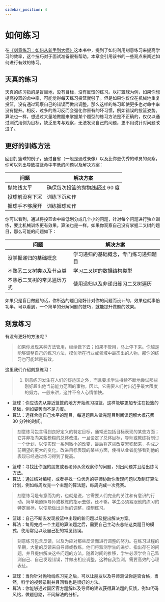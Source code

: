 ```yaml
---
sidebar_position: 4
---
```


# 如何练习

在[《刻意练习：如何从新手到大师》](https://www.amazon.cn/dp/B01M6ZBZY3)这本书中，提到了如何利用刻意练习来提高学习的效率，这个技巧对于面试准备很有帮助，本章会引用该书的一些观点来阐述如何进行有效的练习。

## 天真的练习
天真的练习指的是盲目地，没有目标，没有反馈的练习。以打篮球为例，如果你想提高投篮的命中率，可能觉得每天练习投篮就够了。但是如果你仅仅在机械地重复投篮，没有通过观察自己的错误而做出调整，那么这样的练习即使更多也对命中率没有提升。相反，过多的练习反而会强化你原有的坏习惯，例如错误的投篮姿势。算法也一样，想通过大量地做题来掌握某个题型的练习方法是不正确的，仅仅以通过测试用例为目标，缺乏思考与观察，无法发现自己的问题，更不用说针对问题改进了。

## 更好的训练方法

回到打篮球的例子，通过自省（一般是通过录像）以及比你更优秀的球员的观察，你可以列出导致投篮命中率低的问题以及解决方案：

| 问题              | 解决方案                |
| -----------       | -------                        |
| 抛物线太平        | 确保每次投篮的抛物线超过 60 度 |
| 投球前没有下沉    | 训练下沉动作    |
| 握球手不够展开    | 训练握球动作    |

你可以看到，通过将投篮命中率低划分成几个小的问题，针对每个问题进行独立训练，要比机械训练更有效果。算法也是一样，如果你观察自己没有掌握二叉树的题目，那么可能的问题如下：

| 问题        | 解决方案                |
| ----------- | -------                     |
| 没掌握递归的基础概念        | 学习递归的基础概念，专门练习递归题目        |
| 不熟悉二叉树类以及节点类    | 学习二叉树的数据结构类型    |
| 不熟悉二叉树的常见遍历方式  | 使用递归以及非递归练习二叉树遍历    |

如果只是盲目做题的话，你所选的题目刚好针对你的问题而设计的，效果也就事倍功半。可以看到，一个简单的分解问题的技巧，就能提升做题的效果。


## 刻意练习

有没有更好的方法呢？

> 如果你发现某种方法管用，继续做下去；如果不管用，马上停下来。你越是能够调整自己的练习方法，模仿所在行业或领域中最杰出的人物，那你的练习也可能越是有效。

这里我们介绍刻意练习：

> 1. 刻意练习发生在人们的舒适区之外，而且要求学生持续不断地尝试那些刚好超出他当前能力范围的事物。因此，它需要人们付出近乎最大限度的努力。一般来讲，这并不令人心情愉快。

- 篮球：你应该先从靠近篮筐的地方开始练习投篮，这样能够更加专注在投篮的基础，例如姿势而不是力度。
- 算法：选择合适自己水平的题目，每道题目从做完题目到阅读题解大概花费 30 分钟的时间。

> 刻意练习包含得到良好定义的特定目标，通常还包括目标表现的某些方面；它并非指向某些模糊的总体改进。一旦设定了总体目标，导师或教练将制订一个计划，以便实现一系列微小的改变，最后将这些改变累积起来，构成之前期望的更大的变化。改进目标表现的某些方面，使得从业者能够看到他的表现已经通过练习得到了提高。

- 篮球：寻找比你强的朋友或者老师从旁观察你的问题，列出问题并且给出练习方法。
- 算法：通过结对编程，或者寻找一位优秀的导师协助你发现问题以及制订算法计划，例如每周攻克一个主题的算法题，每周完成一次竞赛。

> 刻意练习是有意而为的，也就是说，它需要人们完全的关注和有意识的行动。简单地遵照导师或教练的指示去做，还不够。学生必须紧跟他的练习的特定目标，以便能做出适当的调整，控制练习。

- 篮球：自己不断去发现投篮中出现的新问题以及提出解决方案。
- 算法：每周完成一个主题的算法题之后，需要自己主动去总结这类题目的模式，使用常见以及自己犯的常见错误。

> 刻意练习包含反馈，以及为应对那些反馈而进行调整的努力。在练习过程的早期，大量的反馈来自导师或教练，他们将监测学生的进步、指出存在的问题，并且提供解决这些问题的方法。随着时间的推移，学生必须学会自己监测自己、自己发现错误，并做出相应调整。这种自我监测，需要高效的心理表征。

- 篮球：当你针对抛物线练习完之后，可以让朋友以及导师测试你是否合格，当然，科学的视频录制并且回看也是很好的方法。
- 算法：你能够通过国区官方题解以及导师的建议获得算法题的反馈，例如代码风格，做题思路，不同解法的分析。
